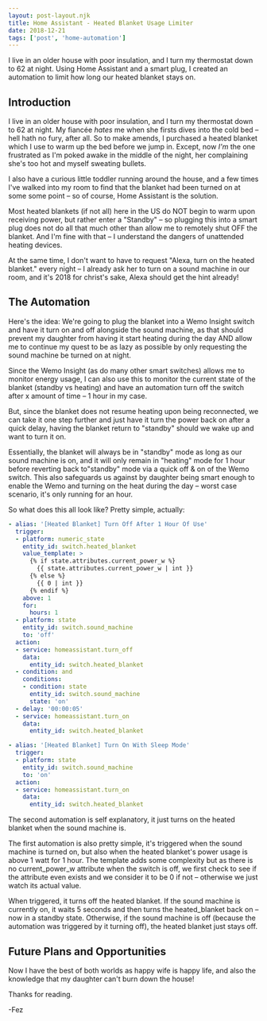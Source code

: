 ```yaml
---
layout: post-layout.njk
title: Home Assistant - Heated Blanket Usage Limiter
date: 2018-12-21
tags: ['post', 'home-automation']
---
```

<!-- Excerpt Start -->
I live in an older house with poor insulation, and I turn my thermostat down to 62 at night. Using Home Assistant and a smart plug, I created an automation to limit how long our heated blanket stays on.
<!-- Excerpt End -->

## Introduction

I live in an older house with poor insulation, and I turn my thermostat down to 62 at night. My fiancée *hates* me when she firsts dives into the cold bed – hell hath no fury, after all. So to make amends, I purchased a heated blanket which I use to warm up the bed before we jump in. Except, now *I'm* the one frustrated as I'm poked awake in the middle of the night, her complaining she's too hot and myself sweating bullets.

I also have a curious little toddler running around the house, and a few times I've walked into my room to find that the blanket had been turned on at some some point – so of course, Home Assistant is the solution.

Most heated blankets (if not all) here in the US do NOT begin to warm upon receiving power, but rather enter a "Standby" – so plugging this into a smart plug does not do all that much other than allow me to remotely shut OFF the blanket. And I'm fine with that – I understand the dangers of unattended heating devices.

At the same time, I don't want to have to request "Alexa, turn on the heated blanket." every night – I already ask her to turn on a sound machine in our room, and it's 2018 for christ's sake, Alexa should get the hint already!

## The Automation

Here's the idea: We're going to plug the blanket into a Wemo Insight switch and have it turn on and off alongside the sound machine, as that should prevent my daughter from having it start heating during the day AND allow me to continue my quest to be as lazy as possible by only requesting the sound machine be turned on at night.

Since the Wemo Insight (as do many other smart switches) allows me to monitor energy usage, I can also use this to monitor the current state of the blanket (standby vs heating) and have an automation turn off the switch after x amount of time – 1 hour in my case.

But, since the blanket does not resume heating upon being reconnected, we can take it one step further and just have it turn the power back on after a quick delay, having the blanket return to "standby" should we wake up and want to turn it on.

Essentially, the blanket will always be in "standby" mode as long as our sound machine is on, and it will only remain in "heating" mode for 1 hour before reverting back to"standby" mode via a quick off & on of the Wemo switch. This also safeguards us against by daughter being smart enough to enable the Wemo and turning on the heat during the day – worst case scenario, it's only running for an hour.

So what does this all look like? Pretty simple, actually:

```yaml
- alias: '[Heated Blanket] Turn Off After 1 Hour Of Use'
  trigger:
  - platform: numeric_state
    entity_id: switch.heated_blanket
    value_template: >
      {% if state.attributes.current_power_w %}
        {{ state.attributes.current_power_w | int }}
      {% else %}
        {{ 0 | int }}
      {% endif %}
    above: 1
    for:
      hours: 1
  - platform: state
    entity_id: switch.sound_machine
    to: 'off'
  action:
  - service: homeassistant.turn_off
    data:
      entity_id: switch.heated_blanket
  - condition: and
    conditions:
    - condition: state
      entity_id: switch.sound_machine
      state: 'on'
  - delay: '00:00:05'
  - service: homeassistant.turn_on
    data:
      entity_id: switch.heated_blanket

- alias: '[Heated Blanket] Turn On With Sleep Mode'
  trigger:
  - platform: state
    entity_id: switch.sound_machine
    to: 'on'
  action:
  - service: homeassistant.turn_on
    data:
      entity_id: switch.heated_blanket
```

The second automation is self explanatory, it just turns on the heated blanket when the sound machine is.

The first automation is also pretty simple, it's triggered when the sound machine is turned on, but also when the heated blanket's power usage is above 1 watt for 1 hour. The template adds some complexity but as there is no current_power_w attribute when the switch is off, we first check to see if the attribute even exists and we consider it to be 0 if not – otherwise we just watch its actual value.

When triggered, it turns off the heated blanket. If the sound machine is currently on, it waits 5 seconds and then turns the heated_blanket back on – now in a standby state. Otherwise, if the sound machine is off (because the automation was triggered by it turning off), the heated blanket just stays off.

## Future Plans and Opportunities

Now I have the best of both worlds as happy wife is happy life, and also the knowledge that my daughter can't burn down the house!

Thanks for reading.

-Fez